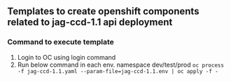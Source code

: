 ## Templates to create openshift components related to jag-ccd-1.1 api deployment

### Command to execute template
1) Login to OC using login command
2) Run below command in each env. namespace dev/test/prod
   ``oc process -f jag-ccd-1.1.yaml --param-file=jag-ccd-1.1.env | oc apply -f -``
